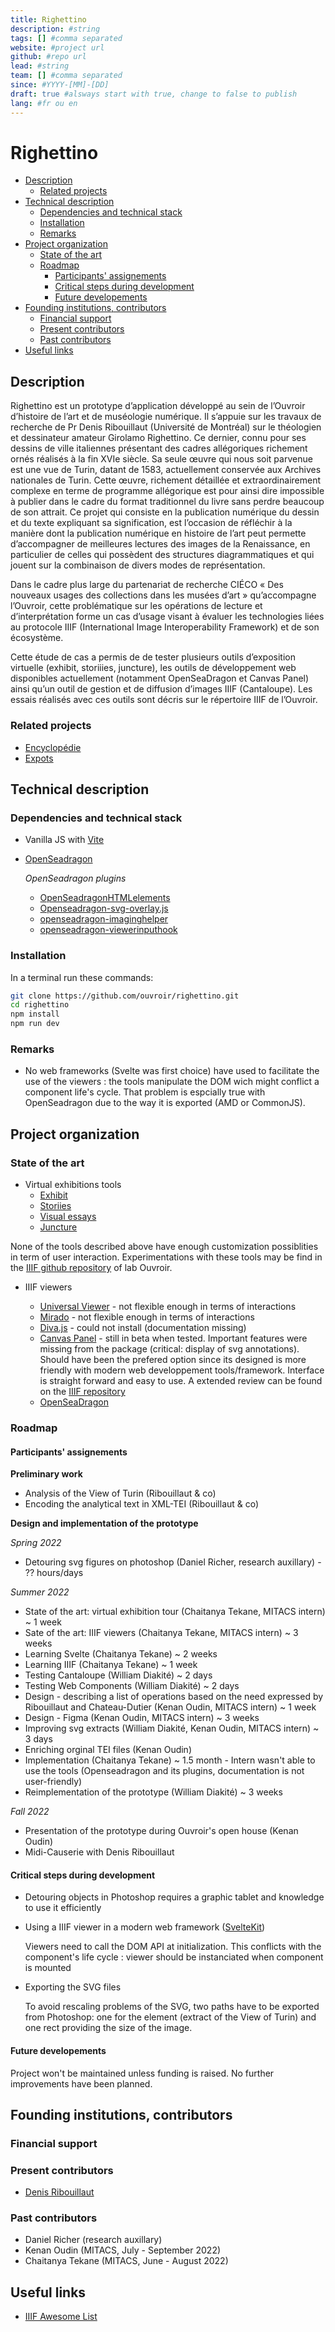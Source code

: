```yaml
---
title: Righettino
description: #string
tags: [] #comma separated
website: #project url
github: #repo url
lead: #string
team: [] #comma separated
since: #YYYY-[MM]-[DD]
draft: true #alsways start with true, change to false to publish
lang: #fr ou en
---
```


# Righettino

- [Description](#description)
  - [Related projects](#related-projects)
- [Technical description](#technical-description)
  - [Dependencies and technical stack](#dependencies-and-technical-stack)
  - [Installation](#installation)
  - [Remarks](#remarks)
- [Project organization](#project-organization)
  - [State of the art](#state-of-the-art)
  - [Roadmap](#roadmap)
    - [Participants' assignements](#participants-assignements)
    - [Critical steps during development](#critical-steps-during-development)
    - [Future developements](#future-developements)
- [Founding institutions, contributors](#founding-institutions-contributors)
  - [Financial support](#financial-support)
  - [Present contributors](#present-contributors)
  - [Past contributors](#past-contributors)
- [Useful links](#useful-links)


## Description

Righettino est un prototype d’application développé au sein de l’Ouvroir d’histoire de l’art et de muséologie numérique. Il s’appuie sur les travaux de recherche de Pr Denis Ribouillaut (Université de Montréal) sur le théologien et dessinateur amateur Girolamo Righettino. Ce dernier, connu pour ses dessins de ville italiennes présentant des cadres allégoriques richement ornés réalisés à la fin XVIe siècle. Sa seule œuvre qui nous soit parvenue est une vue de Turin, datant de 1583, actuellement conservée aux Archives nationales de Turin. Cette œuvre, richement détaillée et extraordinairement complexe en terme de programme allégorique est pour ainsi dire impossible à publier dans le cadre du format traditionnel du livre sans perdre beaucoup de son attrait. Ce projet qui consiste en la publication numérique du dessin et du texte expliquant sa signification, est l’occasion de réfléchir à la manière dont la publication numérique en histoire de l’art peut permette d’accompagner de meilleures lectures des images de la Renaissance, en particulier de celles qui possèdent des structures diagrammatiques et qui jouent sur la combinaison de divers modes de représentation.

Dans le cadre plus large du partenariat de recherche CIÉCO « Des nouveaux usages des collections dans les musées d’art » qu’accompagne l’Ouvroir, cette problématique sur les opérations de lecture et d’interprétation forme un cas d’usage visant à évaluer les technologies liées au protocole IIIF (International Image Interoperability Framework) et de son écosystème.

Cette étude de cas a permis de de tester plusieurs outils d’exposition virtuelle (exhibit, storiiies, juncture), les outils de développement web disponibles actuellement (notamment OpenSeaDragon et Canvas Panel) ainsi qu’un outil de gestion et de diffusion d’images IIIF (Cantaloupe). Les essais réalisés avec ces outils sont décris sur le répertoire IIIF de l’Ouvroir.

### Related projects
- [Encyclopédie](https://ouvroir.umontreal.ca/fr/projets/encyclopedie/)
- [Expots](https://ouvroir.umontreal.ca/fr/projets/expots/)

## Technical description

### Dependencies and technical stack
- Vanilla JS with [Vite](https://vitejs.dev/)
- [OpenSeadragon](https://openseadragon.github.io/)
    
    *OpenSeadragon plugins*
  - [OpenSeadragonHTMLelements](https://github.com/antonioxdias/OpenSeadragonHTMLelements)
  - [Openseadragon-svg-overlay.js](https://github.com/openseadragon/svg-overlay)
  - [openseadragon-imaginghelper](https://github.com/openseadragon-imaging/openseadragon-imaginghelper/blob/master/src/imaginghelper.js)
  - [openseadragon-viewerinputhook](https://github.com/openseadragon-imaging/openseadragon-viewerinputhook)


### Installation

In a terminal run these commands:

```bash
git clone https://github.com/ouvroir/righettino.git
cd righettino
npm install
npm run dev
```
### Remarks

* No web frameworks (Svelte was first choice) have used to facilitate the use of the viewers : the tools manipulate the DOM wich might conflict a component life's cycle. That problem is espcially true with OpenSeadragon due to the way it is exported (AMD or CommonJS). 

## Project organization

### State of the art

- Virtual exhibitions tools
  - [Exhibit](https://www.exhibit.so/)
  - [Storiies](http://storiiies.cogapp.com/)
  - [Visual essays](https://dev.visual-essays.app/)
  - [Juncture](https://juncture-digital.org/)

None of the tools described above have enough customization possiblities in term of user interaction. Experimentations with these tools may be find in the [IIIF github repository](https://github.com/ouvroir/IIIF/tree/main/documentation/exhibition_guided_tour) of lab Ouvroir.

- IIIF viewers

  - [Universal Viewer](https://universalviewer.io/) - not flexible enough in terms of interactions
  - [Mirado](https://github.com/IIIF/mirador) - not flexible enough in terms of interactions
  - [Diva.js](https://diva.simssa.ca/) - could not install (documentation missing)
  - [Canvas Panel](https://iiif-canvas-panel.netlify.app/) - still in beta when tested. Important features were missing from the package (critical: display of svg annotations). Should have been the prefered option since its designed is more friendly with modern web developpement tools/framework. Interface is straight forward and easy to use. A extended review can be found on the [IIIF repository](https://github.com/ouvroir/IIIF/blob/main/documentation/viewers/canvas-panel.md)
  - [OpenSeaDragon](https://openseadragon.github.io/)



### Roadmap

#### Participants' assignements

**Preliminary work**
- Analysis of the View of Turin (Ribouillaut & co)
- Encoding the analytical text in XML-TEI (Ribouillaut & co)

**Design and implementation of the prototype**

*Spring 2022*
- Detouring svg figures on photoshop (Daniel Richer, research auxillary) - ?? hours/days

*Summer 2022*
- State of the art: virtual exhibition tour (Chaitanya Tekane, MITACS intern) ~ 1 week
- Sate of the art: IIIF viewers (Chaitanya Tekane, MITACS intern) ~ 3 weeks
- Learning Svelte (Chaitanya Tekane) ~ 2 weeks
- Learning IIIF (Chaitanya Tekane) ~ 1 week
- Testing Cantaloupe (William Diakité) ~ 2 days
- Testing Web Components (William Diakité) ~ 2 days
- Design - describing a list of operations based on the need expressed by Ribouillaut and Chateau-Dutier (Kenan Oudin, MITACS intern) ~ 1 week
- Design - Figma (Kenan Oudin, MITACS intern) ~ 3 weeks
- Improving svg extracts (William Diakité, Kenan Oudin, MITACS intern) ~ 3 days
- Enriching orginal TEI files (Kenan Oudin) 
- Implementation (Chaitanya Tekane) ~ 1.5 month - Intern wasn't able to use the tools (Openseadragon and its plugins, documentation is not user-friendly)
- Reimplementation of the prototype (William Diakité) ~ 3 weeks

*Fall 2022*
- Presentation of the prototype during Ouvroir's open house (Kenan Oudin)
- Midi-Causerie with Denis Ribouillaut

#### Critical steps during development

- Detouring objects in Photoshop requires a graphic tablet and knowledge to use it efficiently

- Using a IIIF viewer in a modern web framework ([SvelteKit](https://kit.svelte.dev/))
  
  Viewers need to call the DOM API at initialization. This conflicts with the component's life cycle : viewer should be instanciated when component is mounted

- Exporting the SVG files

  To avoid rescaling problems of the SVG, two paths have to be exported from Photoshop: one for the element (extract of the View of Turin) and one rect providing the size of the image. 


#### Future developements

Project won't be maintained unless funding is raised. No further improvements have been planned.

## Founding institutions, contributors
### Financial support
### Present contributors
- [Denis Ribouillaut](https://histart.umontreal.ca/repertoire-departement/professeur/in/in19365/sg/Denis%20Ribouillault/)
    
### Past contributors
- Daniel Richer (research auxillary)
- Kenan Oudin (MITACS, July - September 2022)
- Chaitanya Tekane (MITACS, June - August 2022)
  
## Useful links
- [IIIF Awesome List](https://github.com/IIIF/awesome-iiif)


